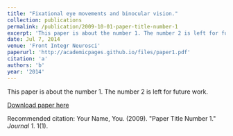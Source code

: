 ```yaml
---
title: "Fixational eye movements and binocular vision."
collection: publications
permalink: /publication/2009-10-01-paper-title-number-1
excerpt: 'This paper is about the number 1. The number 2 is left for future work.'
date: Jul 7, 2014
venue: 'Front Integr Neurosci'
paperurl: 'http://academicpages.github.io/files/paper1.pdf'
citation: 'a'
authors: 'b'
year: '2014'
---
```

This paper is about the number 1. The number 2 is left for future work.

[Download paper here](http://academicpages.github.io/files/paper1.pdf)

Recommended citation: Your Name, You. (2009). "Paper Title Number 1." <i>Journal 1</i>. 1(1).
